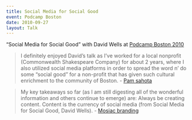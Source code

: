 ```yaml
---
title: Social Media for Social Good
event: Podcamp Boston
date: 2010-09-27
layout: Talk
---
```


“Social Media for Social Good” with David Wells at [Podcamp Boston 2010](http://bostontweetup.com/bostontweetup-review-podcamp-5-pcb5-boston-2010/)

> I definitely enjoyed David’s talk as I’ve worked for a local nonprofit (Commonwealth Shakespeare Company) for about 2 years, where I also utilized social media platforms in order to spread the word n’ do some “social good” for a non-profit that has given such cultural enrichment to the community of Boston. - [Pam sahota](https://pamsahota.wordpress.com/2010/09/26/podcamp-boston-2010/)


> My key takeaways so far (as I am still digesting all of the wonderful information and others continue to emerge) are:
>Always be creating content. Content is the currency of social media (from Social Media for Social Good, David Wells). - [Mosiac branding](http://mosaicbranding.com/a-first-time-podcampers-take-on-podcamp-boston-5/)
